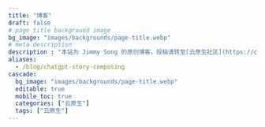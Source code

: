 ```yaml
---
title: "博客"
draft: false
# page title background image
bg_image: "images/backgrounds/page-title.webp"
# meta description
description : "本站为 Jimmy Song 的原创博客，投稿请转至[云原生社区](https://cloudnative.to)。"
aliases:
  - /blog/chatgpt-story-composing
cascade:
  bg_image: "images/backgrounds/page-title.webp"
  editable: true
  mobile_toc: true
  categories: ["云原生"]
  tags: ["云原生"]
---
```

